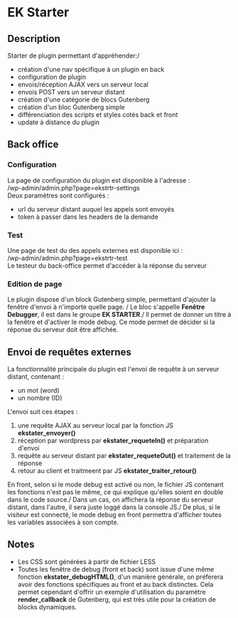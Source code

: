 # EK Starter


## Description
Starter de plugin permettant d'appréhender:/
- création d'une nav spécifique à un plugin en back
- configuration de plugin
- envois/réception AJAX vers un serveur local
- envois POST vers un serveur distant
- création d'une catégorie de blocs Gutenberg
- création d'un bloc Gutenberg simple
- différenciation des scripts et styles cotés back et front
- update à distance du plugin


## Back office
### Configuration
La page de configuration du plugin est disponible à l'adresse :\
/wp-admin/admin.php?page=ekstrtr-settings\
Deux paramètres sont configurés :
- url du serveur distant auquel les appels sont envoyés
- token à passer dans les headers de la demande

### Test
Une page de test du des appels externes est disponible ici :\
/wp-admin/admin.php?page=ekstrtr-test\
Le testeur du back-office permet d'accéder à la réponse du serveur

### Edition de page
Le plugin dispose d'un block Gutenberg simple, permettant d'ajouter 
la fenêtre d'envoi à n'importe quelle page. /
Le bloc s'appelle **Fenêtre Debugger**, il est dans 
le groupe **EK STARTER**./
Il permet de donner un titre à la fenêtre et d'activer le mode 
debug. Ce mode permet de décider si la réponse du serveur 
doit être affichée.

## Envoi de requêtes externes
La fonctionnalité principale du plugin est l'envoi de requête à un serveur 
distant, contenant :
- un mot (word)
- un nombre (ID)

L'envoi suit ces étapes :
1. une requête AJAX au serveur local par la fonction JS **ekstater_envoyer()** 
2. réception par wordpress par **ekstater_requeteIn()** et préparation d'envoi 
3. requête au serveur distant par **ekstater_requeteOut()** et traitement de la réponse 
4. retour au client et traitmeent par JS **ekstater_traiter_retour()** 

En front, selon si le mode debug est activé ou non, le fichier JS contenant les fonctions 
n'est pas le même, ce qui explique qu'elles soient en double dans le code source./
Dans un cas, on affichera la réponse du serveur distant, dans l'autre, il sera juste 
loggé dans la console JS./
De plus, si le visiteur est connecté, le mode debug en front permettra d'afficher 
toutes les variables associées à son compte.


## Notes
- Les CSS sont générées à partir de fichier LESS
- Toutes les fenêtre de debug (front et back) sont issue d'une même 
fonction __ekstater_debugHTML()__, d'un manière générale, on préferera 
avoir des fonctions spécifiques au front et au back distinctes. Cela permet 
cependant d'offrir un exemple d'utilisation du paramètre **render_callback** 
de Gutenberg, qui est très utile pour la création de blocks dynamiques.


